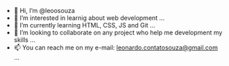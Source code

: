 - 👋 Hi, I’m @leoosouza
- 👀 I’m interested in learnig about web development ...
- 🌱 I’m currently learning HTML, CSS, JS and Git ...
- 💞️ I’m looking to collaborate on any project who help me development my skills ...
- 📫 You can reach me on my e-mail: leonardo.contatosouza@gmail.com ...

<!---
leoosouza/leoosouza is a ✨ special ✨ repository because its `README.md` (this file) appears on your GitHub profile.
You can click the Preview link to take a look at your changes.
--->
